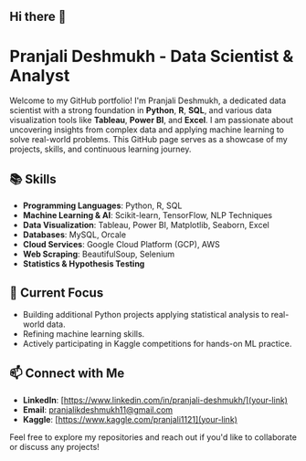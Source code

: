 ## Hi there 👋

# Pranjali Deshmukh - Data Scientist & Analyst

Welcome to my GitHub portfolio! I'm Pranjali Deshmukh, a dedicated data scientist with a strong foundation in **Python**, **R**, **SQL**, and various data visualization tools like **Tableau**, **Power BI**, and **Excel**. I am passionate about uncovering insights from complex data and applying machine learning to solve real-world problems. This GitHub page serves as a showcase of my projects, skills, and continuous learning journey.

## 📚 Skills
- **Programming Languages**: Python, R, SQL
- **Machine Learning & AI**: Scikit-learn, TensorFlow, NLP Techniques
- **Data Visualization**: Tableau, Power BI, Matplotlib, Seaborn, Excel
- **Databases**: MySQL, Orcale
- **Cloud Services**: Google Cloud Platform (GCP), AWS
- **Web Scraping**: BeautifulSoup, Selenium
- **Statistics & Hypothesis Testing**


## 🌱 Current Focus
- Building additional Python projects applying statistical analysis to real-world data.
- Refining machine learning skills.
- Actively participating in Kaggle competitions for hands-on ML practice.

## 📫 Connect with Me
- **LinkedIn**: [https://www.linkedin.com/in/pranjali-deshmukh/](your-link)
- **Email**: [pranjalikdeshmukh11@gmail.com](mailto:pranjalikdeshmukh11@gmail.com)
- **Kaggle**: [https://www.kaggle.com/pranjali1121](your-link)

Feel free to explore my repositories and reach out if you'd like to collaborate or discuss any projects!


